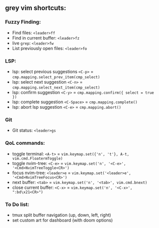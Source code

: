 ## grey vim shortcuts:

### Fuzzy Finding:
- Find files: `<leader>ff`
- Find in current buffer: `<leader>fz`
- live `grep`: `<leader>fw`
- List previously open files: `<leader>fo`

### LSP:
- lsp: select previous suggestions `<C-p>` = `cmp.mapping.select_prev_item(cmp_select)`
- lsp: select next suggestion `<C-n>` = `cmp.mapping.select_next_item(cmp_select)`
- lsp: confirm suggestion `<C-y>` = `cmp.mapping.confirm({ select = true })`
- lsp: complete suggestion `<C-Space>` = `cmp.mapping.complete()`
- lsp: abort lsp suggestion `<C-e>` = `cmp.mapping.abort()`

### Git
- Git status: `<leader>gs`

### QoL commands:
- toggle terminal: `<A-t>` = `vim.keymap.set({'n', 't'}, A-t, vim.cmd.FloatermToggle)`
- toggle nvim-tree: `<C-e>` =  `vim.keymap.set('n', '<C-e>', '<Cmd>NvimTreeToggle<CR>')`
- focus nvim-tree: `<leader>e` = `vim.keymap.set('<leader>e', '<Cmd>NvimTreeFocus<CR>')`
- next buffer: `<tab>` = `vim.keymap.set('n', '<tab>', vim.cmd.bnext)`
- close current buffer: `<C-x>` = `vim.keymap.set('n', '<C-x>', ":bd\x21<CR>")`


### To Do list:

- tmux split buffer navigation (up, down, left, right)
- set custom art for dashboard (with doom options)                                                                               

